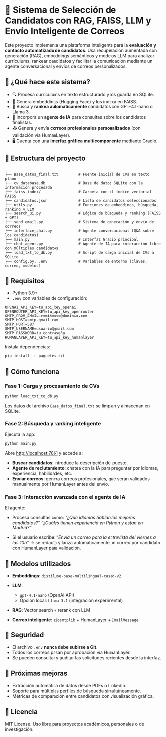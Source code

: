 # 🤖 Sistema de Selección de Candidatos con RAG, FAISS, LLM y Envío Inteligente de Correos

Este proyecto implementa una plataforma inteligente para la **evaluación y contacto automatizado de candidatos**. Usa recuperación aumentada con generación (RAG), embeddings semánticos y modelos LLM para analizar currículums, rankear candidatos y facilitar la comunicación mediante un agente conversacional y envíos de correos personalizados.

## 🧠 ¿Qué hace este sistema?

* 🔍 Procesa currículums en texto estructurado y los guarda en SQLite.
* 📌 Genera embeddings (Hugging Face) y los indexa en FAISS.
* 🧠 Busca y **rankea automáticamente** candidatos con GPT-4.1-nano o Llama 3.
* 🤖 Incorpora un **agente de IA** para consultas sobre los candidatos finalistas.
* 📤 Genera y envía **correos profesionales personalizados** (con validación vía HumanLayer).
* 🖥️ Cuenta con una **interfaz gráfica multicomponente** mediante Gradio.

## 📂 Estructura del proyecto

```
.
├── Base_datos_final.txt         # Fuente inicial de CVs en texto plano
├── cv_database.db               # Base de datos SQLite con la información procesada
├── faiss_index/                 # Carpeta con el índice vectorial FAISS
├── candidatos.json              # Lista de candidatos seleccionados
├── utils.py                     # Funciones de embeddings, búsqueda, ranking y LLM
├── search_ui.py                 # Lógica de búsqueda y ranking (FAISS + GPT)
├── send_email.py                # Sistema de generación y envío de correos
├── interface_chat.py            # Agente conversacional (Q&A sobre los candidatos)
├── main.py                      # Interfaz Gradio principal
├── chat_agent.py                # Agente de IA para interacción libre con múltiples candidatos
├── load_txt_to_db.py            # Script de carga inicial de CVs a SQLite
├── config.py, .env              # Variables de entorno (claves, correo, modelos)
```

## 🧰 Requisitos

* Python 3.9+
* `.env` con variables de configuración:

```env
OPENAI_API_KEY=tu_api_key_openai
OPENROUTER_API_KEY=tu_api_key_openrouter
SMTP_FROM_EMAIL=remitente@dominio.com
SMTP_HOST=smtp.gmail.com
SMTP_PORT=587
SMTP_USERNAME=usuario@gmail.com
SMTP_PASSWORD=tu_contraseña
HUMANLAYER_API_KEY=tu_api_key_humanlayer
```

Instala dependencias:

```bash
pip install -r paquetes.txt
```

## 🚀 Cómo funciona

### Fase 1: Carga y procesamiento de CVs

```bash
python load_txt_to_db.py
```

Los datos del archivo `Base_datos_final.txt` se limpian y almacenan en SQLite.

### Fase 2: Búsqueda y ranking inteligente

Ejecuta la app:

```bash
python main.py
```

Abre [http://localhost:7861](http://localhost:7861) y accede a:

* **Buscar candidatos**: introduce la descripción del puesto.
* **Agente de reclutamiento**: chatea con la IA para preguntar por idiomas, experiencia, habilidades, etc.
* **Enviar correos**: genera correos profesionales, que serán validados manualmente por HumanLayer antes del envío.

### Fase 3: Interacción avanzada con el agente de IA

El agente:

* Procesa consultas como:
  *“¿Qué idiomas hablan los mejores candidatos?”*
  *“¿Cuáles tienen experiencia en Python y están en Madrid?”*

* Si el usuario escribe:
  *“Envía un correo para la entrevista del viernes a las 10h”*
  → se redacta y lanza automáticamente un correo por candidato con HumanLayer para validación.

## 🤖 Modelos utilizados

* **Embeddings**: `distiluse-base-multilingual-cased-v2`
* **LLM**:

  * `gpt-4.1-nano` (OpenAI API)
  * Opción local: `Llama 3.1` (integración experimental)
* **RAG**: Vector search + rerank con LLM
* **Correo inteligente**: `aiosmtplib` + HumanLayer + `EmailMessage`

## 🔐 Seguridad

* El archivo `.env` **nunca debe subirse a Git**.
* Todos los correos pasan por aprobación vía HumanLayer.
* Se pueden consultar y auditar las solicitudes recientes desde la interfaz.

## 🧪 Próximas mejoras

* Extracción automática de datos desde PDFs o LinkedIn.
* Soporte para múltiples perfiles de búsqueda simultáneamente.
* Métricas de comparación entre candidatos con visualización gráfica.

## 📄 Licencia

MIT License. Uso libre para proyectos académicos, personales o de investigación.

